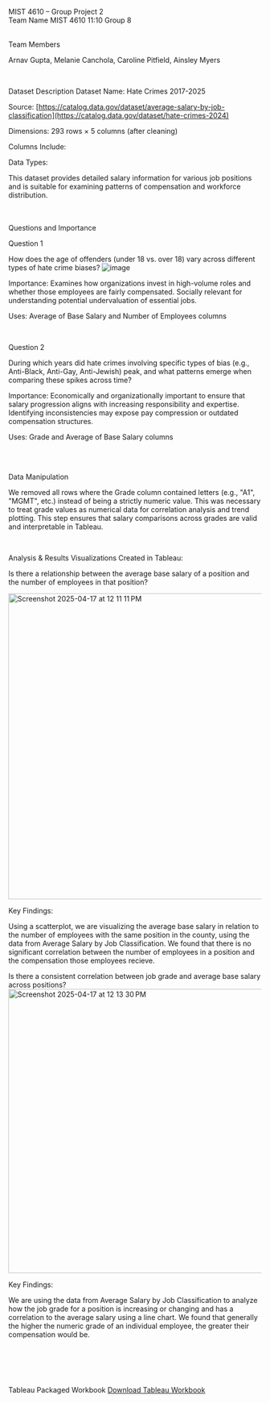 MIST 4610 – Group Project 2
<br>
Team Name
MIST 4610 11:10 Group 8

<br>
Team Members

Arnav Gupta,
Melanie Canchola,
Caroline Pitfield,
Ainsley Myers

<br>

Dataset Description
Dataset Name:
Hate Crimes 2017-2025

Source:
[https://catalog.data.gov/dataset/average-salary-by-job-classification](https://catalog.data.gov/dataset/hate-crimes-2024)

Dimensions:
293 rows × 5 columns (after cleaning)

Columns Include:



Data Types:



This dataset provides detailed salary information for various job positions and is suitable for examining patterns of compensation and workforce distribution.

<br><br>
Questions and Importance

Question 1

How does the age of offenders (under 18 vs. over 18) vary across different types of hate crime biases?
![image](https://github.com/user-attachments/assets/480592ea-8532-4dcf-bd3a-c7c3db989387)



Importance:
Examines how organizations invest in high-volume roles and whether those employees are fairly compensated. Socially relevant for understanding potential undervaluation of essential jobs.

Uses: Average of Base Salary and Number of Employees columns

<br>

Question 2

During which years did hate crimes involving specific types of bias (e.g., Anti-Black, Anti-Gay, Anti-Jewish) peak, and what patterns emerge when comparing these spikes across time?

Importance:
Economically and organizationally important to ensure that salary progression aligns with increasing responsibility and expertise. Identifying inconsistencies may expose pay compression or outdated compensation structures.

Uses: Grade and Average of Base Salary columns


<br><br>

Data Manipulation

We removed all rows where the Grade column contained letters (e.g., "A1", "MGMT", etc.) instead of being a strictly numeric value. This was necessary to treat grade values as numerical data for correlation analysis and trend plotting. This step ensures that salary comparisons across grades are valid and interpretable in Tableau.

<br><be>

Analysis & Results
Visualizations Created in Tableau:

Is there a relationship between the average base salary of a position and the number of employees in that position?

<img width="607" alt="Screenshot 2025-04-17 at 12 11 11 PM" src="https://github.com/user-attachments/assets/ab717199-a6ab-473f-bd30-8a474c04a367" />

Key Findings:

Using a scatterplot, we are visualizing the average base salary in relation to the number of employees with the same position in the county, using the data from Average Salary by Job Classification. We found that there is no significant correlation between the number of employees in a position and the compensation those employees recieve.

Is there a consistent correlation between job grade and average base salary across positions?   
<img width="564" alt="Screenshot 2025-04-17 at 12 13 30 PM" src="https://github.com/user-attachments/assets/bc942eab-2408-4752-86f5-6c5e7fe26369" />

Key Findings:

We are using the data from Average Salary by Job Classification to analyze how the job grade for a position is increasing or changing and has a correlation to the average salary using a line chart. We found that generally the higher the numeric grade of an individual employee, the greater their compensation would be.
   
<br>




<br><br>

Tableau Packaged Workbook
[Download Tableau Workbook](./Project2Tableau.twb) 

